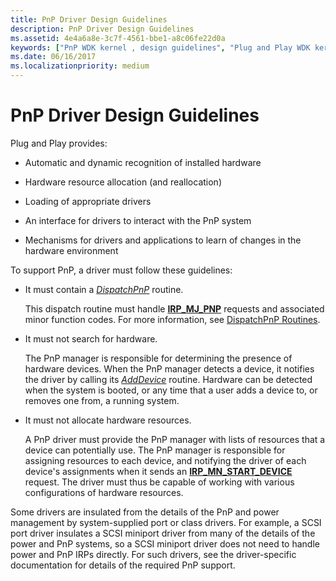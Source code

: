 ```yaml
---
title: PnP Driver Design Guidelines
description: PnP Driver Design Guidelines
ms.assetid: 4e4a6a8e-3c7f-4561-bbe1-a8c06fe22d0a
keywords: ["PnP WDK kernel , design guidelines", "Plug and Play WDK kernel , design guidelines"]
ms.date: 06/16/2017
ms.localizationpriority: medium
---
```


# PnP Driver Design Guidelines





Plug and Play provides:

-   Automatic and dynamic recognition of installed hardware

-   Hardware resource allocation (and reallocation)

-   Loading of appropriate drivers

-   An interface for drivers to interact with the PnP system

-   Mechanisms for drivers and applications to learn of changes in the hardware environment

To support PnP, a driver must follow these guidelines:

-   It must contain a [*DispatchPnP*](./dispatchpnp-routines.md) routine.

    This dispatch routine must handle [**IRP\_MJ\_PNP**](./irp-mj-pnp.md) requests and associated minor function codes. For more information, see [DispatchPnP Routines](dispatchpnp-routines.md).

-   It must not search for hardware.

    The PnP manager is responsible for determining the presence of hardware devices. When the PnP manager detects a device, it notifies the driver by calling its [*AddDevice*](/windows-hardware/drivers/ddi/wdm/nc-wdm-driver_add_device) routine. Hardware can be detected when the system is booted, or any time that a user adds a device to, or removes one from, a running system.

-   It must not allocate hardware resources.

    A PnP driver must provide the PnP manager with lists of resources that a device can potentially use. The PnP manager is responsible for assigning resources to each device, and notifying the driver of each device's assignments when it sends an [**IRP\_MN\_START\_DEVICE**](./irp-mn-start-device.md) request. The driver must thus be capable of working with various configurations of hardware resources.

Some drivers are insulated from the details of the PnP and power management by system-supplied port or class drivers. For example, a SCSI port driver insulates a SCSI miniport driver from many of the details of the power and PnP systems, so a SCSI miniport driver does not need to handle power and PnP IRPs directly. For such drivers, see the driver-specific documentation for details of the required PnP support.

 


